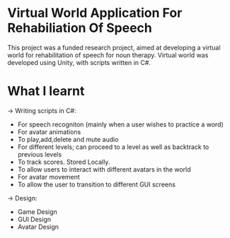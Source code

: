 # Virtual World Application For Rehabiliation Of Speech

This project was a funded research project, aimed at developing a virtual world for rehabilitation of speech for noun therapy.
Virtual world was developed using Unity, with scripts written in C#.

# What I learnt

-> Writing scripts in C#:
* For speech recogniton (mainly when a user wishes to practice a word)
* For avatar animations
* To play,add,delete and mute audio 
* For different levels; can proceed to a level as well as backtrack to previous levels
* To track scores. Stored Locally.
* To allow users to interact with different avatars in the world
* For avatar movement
* To allow the user to transition to different GUI screens

-> Design:
* Game Design
* GUI Design
* Avatar Design




